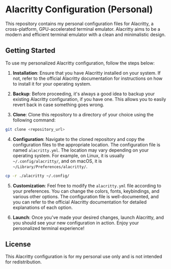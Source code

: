 # Alacritty Configuration (Personal)

This repository contains my personal configuration files for Alacritty, a cross-platform, GPU-accelerated terminal emulator. Alacritty aims to be a modern and efficient terminal emulator with a clean and minimalistic design.

## Getting Started

To use my personalized Alacritty configuration, follow the steps below:

1. **Installation**: Ensure that you have Alacritty installed on your system. If not, refer to the official Alacritty documentation for instructions on how to install it for your operating system.

2. **Backup**: Before proceeding, it's always a good idea to backup your existing Alacritty configuration, if you have one. This allows you to easily revert back in case something goes wrong.

3. **Clone**: Clone this repository to a directory of your choice using the following command:

```sh
git clone <repository_url>
```

4. **Configuration**: Navigate to the cloned repository and copy the configuration files to the appropriate location. The configuration file is named `alacritty.yml`. The location may vary depending on your operating system. For example, on Linux, it is usually `~/.config/alacritty/`, and on macOS, it is `~/Library/Preferences/alacritty/`.

```sh
cp -r ./alacritty ~/.config/
```

5. **Customization**: Feel free to modify the `alacritty.yml` file according to your preferences. You can change the colors, fonts, keybindings, and various other options. The configuration file is well-documented, and you can refer to the official Alacritty documentation for detailed explanations of each option.

6. **Launch**: Once you've made your desired changes, launch Alacritty, and you should see your new configuration in action. Enjoy your personalized terminal experience!

## License

This Alacritty configuration is for my personal use only and is not intended for redistribution.
